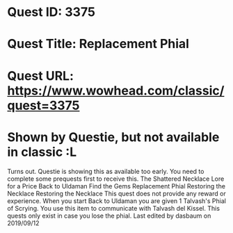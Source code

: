 # Quest ID: 3375
# Quest Title: Replacement Phial
# Quest URL: https://www.wowhead.com/classic/quest=3375
# Shown by Questie, but not available in classic :L

Turns out. Questie is showing this as available too early. You need to complete some prequests first to receive this.
 The Shattered Necklace
 Lore for a Price
 Back to Uldaman
 Find the Gems
 Replacement Phial
 Restoring the Necklace
 Restoring the Necklace
This quest does not provide any reward or experience. When you start  Back to Uldaman you are given 1  Talvash's Phial of Scrying. You use this item to communicate with Talvash del Kissel. This quests only exist in case you lose the phial.
Last edited by dasbaum on 2019/09/12
